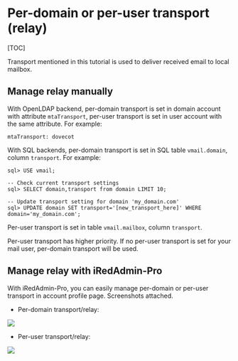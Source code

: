 # Per-domain or per-user transport (relay)

[TOC]

Transport mentioned in this tutorial is used to deliver received email to
local mailbox.

## Manage relay manually

With OpenLDAP backend, per-domain transport is set in domain account with
attribute `mtaTransport`, per-user transport is set in user account with
the same attribute. For example:

```
mtaTransport: dovecot
```

With SQL backends, per-domain transport is set in SQL table `vmail.domain`,
column `transport`. For example:

```
sql> USE vmail;

-- Check current transport settings
sql> SELECT domain,transport from domain LIMIT 10;

-- Update transport setting for domain 'my_domain.com'
sql> UPDATE domain SET transport='[new_transport_here]' WHERE domain='my_domain.com';
```

Per-user transport is set in table `vmail.mailbox`, column `transport`.

Per-user transport has higher priority. If no per-user transport is set
for your mail user, per-domain transport will be used.

## Manage relay with iRedAdmin-Pro

With iRedAdmin-Pro, you can easily manage per-domain or per-user transport in
account profile page. Screenshots attached.

* Per-domain transport/relay:

![](../images/iredadmin/domain_profile_relay.png)

* Per-user transport/relay:

![](../images/iredadmin/user_profile_relay.png)

